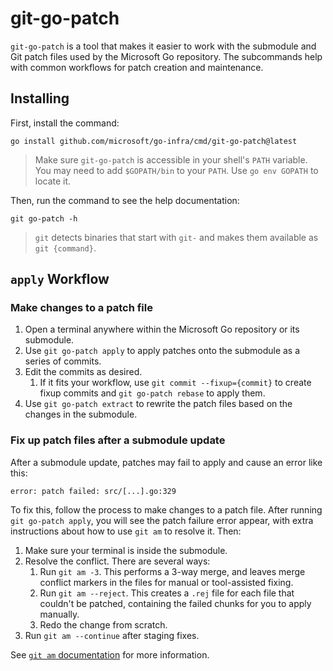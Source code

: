 # git-go-patch

`git-go-patch` is a tool that makes it easier to work with the submodule and Git patch files used by the Microsoft Go repository. The subcommands help with common workflows for patch creation and maintenance.

## Installing

First, install the command:

```
go install github.com/microsoft/go-infra/cmd/git-go-patch@latest
```

> Make sure `git-go-patch` is accessible in your shell's `PATH` variable. You may need to add `$GOPATH/bin` to your `PATH`. Use `go env GOPATH` to locate it.

Then, run the command to see the help documentation:

```
git go-patch -h
```

> `git` detects binaries that start with `git-` and makes them available as `git {command}`.

## `apply` Workflow

### Make changes to a patch file

1. Open a terminal anywhere within the Microsoft Go repository or its submodule.
2. Use `git go-patch apply` to apply patches onto the submodule as a series of commits.
3. Edit the commits as desired.
   1. If it fits your workflow, use `git commit --fixup={commit}` to create fixup commits and `git go-patch rebase` to apply them.
4. Use `git go-patch extract` to rewrite the patch files based on the changes in the submodule.

### Fix up patch files after a submodule update

After a submodule update, patches may fail to apply and cause an error like this:

```
error: patch failed: src/[...].go:329
```

To fix this, follow the process to make changes to a patch file. After running `git go-patch apply`, you will see the patch failure error appear, with extra instructions about how to use `git am` to resolve it. Then:

1. Make sure your terminal is inside the submodule.
2. Resolve the conflict. There are several ways:
   1. Run `git am -3`. This performs a 3-way merge, and leaves merge conflict markers in the files for manual or tool-assisted fixing.
   2. Run `git am --reject`. This creates a `.rej` file for each file that couldn't be patched, containing the failed chunks for you to apply manually.
   3. Redo the change from scratch.
3. Run `git am --continue` after staging fixes.

See [`git am` documentation](https://git-scm.com/docs/git-am) for more information.
